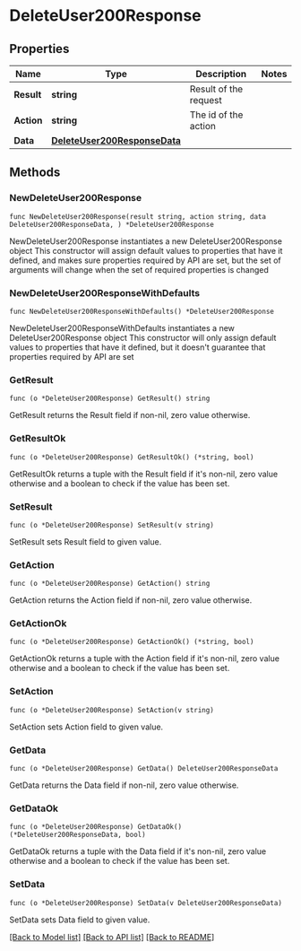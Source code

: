 # DeleteUser200Response

## Properties

Name | Type | Description | Notes
------------ | ------------- | ------------- | -------------
**Result** | **string** | Result of the request | 
**Action** | **string** | The id of the action | 
**Data** | [**DeleteUser200ResponseData**](DeleteUser200ResponseData.md) |  | 

## Methods

### NewDeleteUser200Response

`func NewDeleteUser200Response(result string, action string, data DeleteUser200ResponseData, ) *DeleteUser200Response`

NewDeleteUser200Response instantiates a new DeleteUser200Response object
This constructor will assign default values to properties that have it defined,
and makes sure properties required by API are set, but the set of arguments
will change when the set of required properties is changed

### NewDeleteUser200ResponseWithDefaults

`func NewDeleteUser200ResponseWithDefaults() *DeleteUser200Response`

NewDeleteUser200ResponseWithDefaults instantiates a new DeleteUser200Response object
This constructor will only assign default values to properties that have it defined,
but it doesn't guarantee that properties required by API are set

### GetResult

`func (o *DeleteUser200Response) GetResult() string`

GetResult returns the Result field if non-nil, zero value otherwise.

### GetResultOk

`func (o *DeleteUser200Response) GetResultOk() (*string, bool)`

GetResultOk returns a tuple with the Result field if it's non-nil, zero value otherwise
and a boolean to check if the value has been set.

### SetResult

`func (o *DeleteUser200Response) SetResult(v string)`

SetResult sets Result field to given value.


### GetAction

`func (o *DeleteUser200Response) GetAction() string`

GetAction returns the Action field if non-nil, zero value otherwise.

### GetActionOk

`func (o *DeleteUser200Response) GetActionOk() (*string, bool)`

GetActionOk returns a tuple with the Action field if it's non-nil, zero value otherwise
and a boolean to check if the value has been set.

### SetAction

`func (o *DeleteUser200Response) SetAction(v string)`

SetAction sets Action field to given value.


### GetData

`func (o *DeleteUser200Response) GetData() DeleteUser200ResponseData`

GetData returns the Data field if non-nil, zero value otherwise.

### GetDataOk

`func (o *DeleteUser200Response) GetDataOk() (*DeleteUser200ResponseData, bool)`

GetDataOk returns a tuple with the Data field if it's non-nil, zero value otherwise
and a boolean to check if the value has been set.

### SetData

`func (o *DeleteUser200Response) SetData(v DeleteUser200ResponseData)`

SetData sets Data field to given value.



[[Back to Model list]](../README.md#documentation-for-models) [[Back to API list]](../README.md#documentation-for-api-endpoints) [[Back to README]](../README.md)


